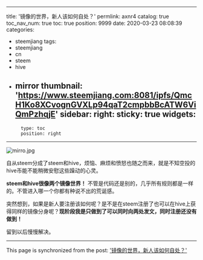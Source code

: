 
---
title: '镜像的世界，新人该如何自处？'
permlink: axnr4
catalog: true
toc_nav_num: true
toc: true
position: 9999
date: 2020-03-23 08:08:39
categories:
- steemjiang
tags:
- steemjiang
- cn
- steem
- hive
- mirror
thumbnail: 'https://www.steemjiang.com:8081/ipfs/QmcH1Ko8XCvognGVXLp94qaT2cmpbbBcATW6ViQmPzhqjE'
sidebar:
    right:
        sticky: true
widgets:
    -
        type: toc
        position: right
---


![mirro.jpg](https://www.steemjiang.com:8081/ipfs/QmcH1Ko8XCvognGVXLp94qaT2cmpbbBcATW6ViQmPzhqjE)

自从steem分成了steem和hive，烦恼、麻烦和愤怒也随之而来，就是不知空投的hive币能不能稍微安慰这些躁动的心灵。

**steem和hive很像两个镜像世界！** 不管是代码还是别的，几乎所有规则都是一样的。不管进入哪一个你都有种说不出的荒诞感。

突然想到，如果是新人要注册该如何呢？是不是在steem注册了也可以在hive上获得同样的镜像分身呢？**现阶段我是只做到了可以同时向两处发文，同时注册还没有做到！**

留到以后慢慢解决。

- - -

This page is synchronized from the post: ['镜像的世界，新人该如何自处？'](https://steemit.com/@lemooljiang/axnr4)
